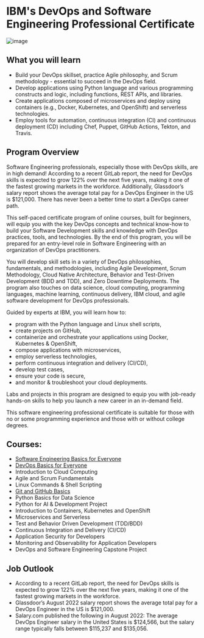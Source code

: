 # IBM's DevOps and Software Engineering Professional Certificate

![image](https://github.com/AndreCoutinhom/IBM_DevOps_Software_Engineering/assets/91290799/985d2c6b-e6db-45b9-9b9d-b300ff4a0c85)

## What you will learn

* Build your DevOps skillset, practice Agile philosophy, and Scrum methodology - essential to succeed in the DevOps field.
* Develop applications using Python language and various programming constructs and logic, including functions, REST APIs, and libraries.
* Create applications composed of microservices and deploy using containers (e.g., Docker, Kubernetes, and OpenShift) and serverless technologies.
* Employ tools for automation, continuous integration (CI) and continuous deployment (CD) including Chef, Puppet, GitHub Actions, Tekton, and Travis.

## Program Overview

Software Engineering professionals, especially those with DevOps skills, are in high demand! According to a recent GitLab report, the need for DevOps skills is expected to grow 122% over the next five years, making it one of the fastest growing markets in the workforce. Additionally, Glassdoor’s salary report shows the average total pay for a DevOps Engineer in the US is $121,000. There has never been a better time to start a DevOps career path.

This self-paced certificate program of online courses, built for beginners, will equip you with the key DevOps concepts and technical know-how to build your Software Development skills and knowledge with DevOps practices, tools, and technologies. By the end of this program, you will be prepared for an entry-level role in Software Engineering with an organization of DevOps practitioners.

You will develop skill sets in a variety of DevOps philosophies, fundamentals, and methodologies, including Agile Development, Scrum Methodology, Cloud Native Architecture, Behavior and Test-Driven Development (BDD and TDD), and Zero Downtime Deployments. The program also touches on data science, cloud computing, programming languages, machine learning, continuous delivery, IBM cloud, and agile software development for DevOps professionals.

Guided by experts at IBM, you will learn how to:

* program with the Python language and Linux shell scripts,
* create projects on GitHub,
* containerize and orchestrate your applications using Docker, Kubernetes & OpenShift,
* compose applications with microservices,
* employ serverless technologies,
* perform continuous integration and delivery (CI/CD),
* develop test cases,
* ensure your code is secure,
* and monitor & troubleshoot your cloud deployments.

Labs and projects in this program are designed to equip you with job-ready hands-on skills to help you launch a new career in an in-demand field.

This software engineering professional certificate is suitable for those with no or some programming experience and those with or without college degrees.

## Courses:

* [Software Engineering Basics for Everyone](/Software%20Engineering%20Basics%20for%20Everyone.pdf)
* [DevOps Basics for Everyone](DevOps%20Basics%20for%20Everyone.md)
* Introduction to Cloud Computing
* Agile and Scrum Fundamentals
* Linux Commands & Shell Scripting
* [Git and GitHub Basics](https://github.com/AndreCoutinhom/Git_Github_intro)
* Python Basics for Data Science
* Python for AI & Development Project
* Introduction to Containers, Kubernetes and OpenShift
* Microservices and Serverless
* Test and Behavior Driven Development (TDD/BDD)
* Continuous Integration and Delivery (CI/CD)
* Application Security for Developers
* Monitoring and Observability for Application Developers
* DevOps and Software Engineering Capstone Project

## Job Outlook

* According to a recent GitLab report, the need for DevOps skills is expected to grow 122% over the next five years, making it one of the fastest growing markets in the workforce.
* Glassdoor’s August 2022 salary report shows the average total pay for a DevOps Engineer in the US is $121,000.
* Salary.com published the following in August 2022: The average DevOps Engineer salary in the United States is $124,566, but the salary range typically falls between $115,237 and $135,056.





